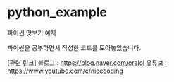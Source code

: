 # python_example
파이썬 맛보기 예제

파이썬을 공부하면서 작성한 코드를 모아놓았습니다.

[관련 링크]
블로그 : https://blog.naver.com/oralol
유튜브 : https://www.youtube.com/c/nicecoding
